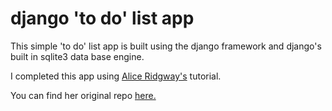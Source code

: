 # django 'to do' list app  

This simple 'to do' list app is built using the django framework and django's built in sqlite3 data base engine.


I completed this app using [Alice Ridgway's](https://ctrlzblog.com/) tutorial.

You can find her original repo [here.](https://github.com/ctrlz-blog/django-basic-todo-list)

